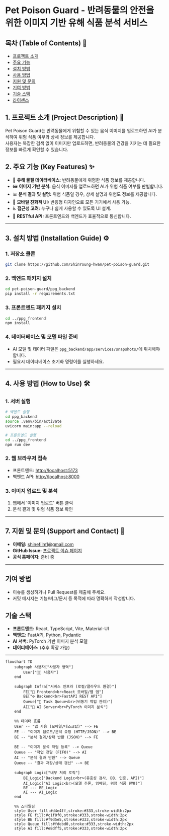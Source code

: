 # **Pet Poison Guard** - 반려동물의 안전을 위한 이미지 기반 유해 식품 분석 서비스

## 목차 (Table of Contents) 📜

- [프로젝트 소개](#3-프로젝트-소개-project-description-🚀)
- [주요 기능](#4-주요-기능-key-features-✨)
- [설치 방법](#5-설치-방법-installation-guide-⚙️)
- [사용 방법](#6-사용-방법-how-to-use-🛠️)
- [지원 및 문의](#7-지원-및-문의-support-and-contact-🤝)
- [기여 방법](#기여-방법)
- [기술 스택](#기술-스택)
- [라이센스](#라이센스)


## 1. 프로젝트 소개 (Project Description) 🚀

Pet Poison Guard는 반려동물에게 위험할 수 있는 음식 이미지를 업로드하면 AI가 분석하여 위험 식품 여부와 상세 정보를 제공합니다.  
사용자는 복잡한 검색 없이 이미지만 업로드하면, 반려동물의 건강을 지키는 데 필요한 정보를 빠르게 확인할 수 있습니다.

<!-- TODO: Insert Live Service URL  -->

## 2. 주요 기능 (Key Features) ✨

- 🐶 **유해 물질 데이터베이스:** 반려동물에게 위험한 식품 정보를 제공합니다.
- 🖼️ **이미지 기반 분석:** 음식 이미지를 업로드하면 AI가 위험 식품 여부를 판별합니다.
- 📊 **분석 결과 및 설명:** 위험 식품일 경우, 상세 설명과 위험도 정보를 제공합니다.
- 📱 **모바일 친화적 UI:** 반응형 디자인으로 모든 기기에서 사용 가능.
- ♿ **접근성 고려:** 누구나 쉽게 사용할 수 있도록 UI 설계.
- 🔗 **RESTful API:** 프론트엔드와 백엔드가 효율적으로 통신합니다.

-----

## 3. 설치 방법 (Installation Guide) ⚙️

### 1. 저장소 클론
```sh
git clone https://github.com/ShinYoung-hwan/pet-poison-guard.git
```

### 2. 백엔드 패키지 설치
```sh
cd pet-poison-guard/ppg_backend
pip install -r requirements.txt
```

### 3. 프론트엔드 패키지 설치
```sh
cd ../ppg_frontend
npm install
```

### 4. 데이터베이스 및 모델 파일 준비
<!-- TODO: Refactor to use DBMS! -->
- AI 모델 및 데이터 파일은 `ppg_backend/app/services/snapshots/`에 위치해야 합니다.
- 필요시 데이터베이스 초기화 명령어를 실행하세요.

-----
## 4. 사용 방법 (How to Use) 🛠️

### 1. 서버 실행
```sh
# 백엔드 실행
cd ppg_backend
source .venv/bin/activate
uvicorn main:app --reload

# 프론트엔드 실행
cd ../ppg_frontend
npm run dev
```

### 2. 웹 브라우저 접속
<!-- TODO: UPDATE URL! -->
- 프론트엔드: [http://localhost:5173](http://localhost:5173)
- 백엔드 API: [http://localhost:8000](http://localhost:8000)

### 3. 이미지 업로드 및 분석
1. 웹에서 '이미지 업로드' 버튼 클릭
2. 분석 결과 및 위험 식품 정보 확인

-----

## 7. 지원 및 문의 (Support and Contact) 🤝

- **이메일:** shinefilm1@gmail.com
- **GitHub Issue:** [프로젝트 이슈 페이지](https://github.com/ShinYoung-hwan/pet-poison-guard/issues)
- **공식 홈페이지:** 준비 중

-----

## 기여 방법

- 이슈를 생성하거나 Pull Request를 제출해 주세요.
- 커밋 메시지는 기능/버그/문서 등 목적에 따라 명확하게 작성합니다.

## 기술 스택

- **프론트엔드:** React, TypeScript, Vite, Material-UI
- **백엔드:** FastAPI, Python, Pydantic
- **AI 서버:** PyTorch 기반 이미지 분석 모델
- **데이터베이스:** (추후 확장 가능)

<!-- 
TODO: Update License
## 라이센스

- 
 -->

-----

<!-- 프로젝트 구조 및 데이터 흐름 다이어그램 -->
```mermaid
flowchart TD
    subgraph 사용자["사용자 영역"]
        User["👨‍💻 사용자"]
    end

    subgraph Infra["서비스 인프라 (로컬/클라우드 환경)"]
        FE["📱 Frontend<br>React 모바일/웹 앱"]
        BE["⚙️ Backend<br>FastAPI REST API"]
        Queue["📨 Task Queue<br>(비동기 작업 관리)"]
        AI["🤖 AI Server<br>PyTorch 이미지 분석"]
    end

    %% 데이터 흐름
    User -- "앱 사용 (모바일/데스크탑)" --> FE
    FE -- "이미지 업로드/분석 요청 (HTTP/JSON)" --> BE
    BE -- "분석 결과/상태 반환 (JSON)" --> FE

    BE -- "이미지 분석 작업 등록" --> Queue
    Queue -- "작업 전달 (FIFO)" --> AI
    AI -- "분석 결과 반환" --> Queue
    Queue -- "결과 저장/상태 갱신" --> BE

    subgraph Logic["내부 처리 로직"]
        BE_Logic["Backend Logic<br>(유효성 검사, DB, 인증, API)"]
        AI_Logic["AI Logic<br>(모델 추론, 임베딩, 위험 식품 판별)"]
        BE --- BE_Logic
        AI --- AI_Logic
    end

    %% 스타일링
    style User fill:#d4e4ff,stroke:#333,stroke-width:2px
    style FE fill:#c1f0f0,stroke:#333,stroke-width:2px
    style BE fill:#f9d5e5,stroke:#333,stroke-width:2px
    style Queue fill:#fdebd0,stroke:#333,stroke-width:2px
    style AI fill:#e8dff5,stroke:#333,stroke-width:2px
```